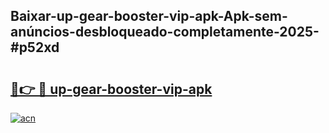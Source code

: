 ## Baixar-up-gear-booster-vip-apk-Apk-sem-anúncios-desbloqueado-completamente-2025-#p52xd

# <h2><a href="https://ainizakaria.my?title=up-gear-booster-vip-apk&ref=22M">🔗👉 🔴 up-gear-booster-vip-apk</a></h2>

[![acn](https://github.com/user-attachments/assets/0f9c940e-d8b0-45ae-aac7-cd30a18b3e1c)](https://ainizakaria.my?title=up-gear-booster-vip-apk&ref=22M)

